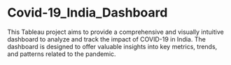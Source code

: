 # Covid-19_India_Dashboard
This Tableau project aims to provide a comprehensive and visually intuitive dashboard to analyze and track the impact of COVID-19 in India. The dashboard is designed to offer valuable insights into key metrics, trends, and patterns related to the pandemic.
